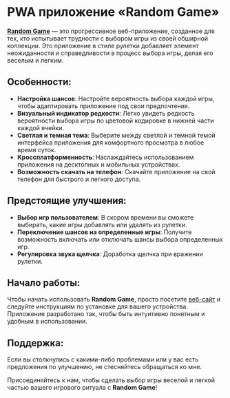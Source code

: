 # PWA приложение «Random Game»

[**Random Game**](https://roulette-chi-seven.vercel.app/) — это прогрессивное веб-приложение, созданное для тех, кто испытывает трудности с выбором игры из своей обширной коллекции. Это приложение в стиле рулетки добавляет элемент неожиданности и справедливости в процесс выбора игры, делая его веселым и легким.

## Особенности:

- **Настройка шансов**: Настройте вероятность выбора каждой игры, чтобы адаптировать приложение под свои предпочтения.
- **Визуальный индикатор редкости**: Легко увидеть редкость вероятности выбора игры по цветовой кодировке в нижней части каждой ячейки.
- **Светлая и темная тема**: Выберите между светлой и темной темой интерфейса приложения для комфортного просмотра в любое время суток.
- **Кроссплатформенность**: Наслаждайтесь использованием приложения на десктопных и мобильных устройствах.
- **Возможность скачать на телефон**: Скачайте приложение на свой телефон для быстрого и легкого доступа.

## Предстоящие улучшения:

- **Выбор игр пользователем**: В скором времени вы сможете выбирать, какие игры добавлять или удалять из рулетки.
- **Переключение шансов на определенные игры**: Получите возможность включать или отключать шансы выбора определенных игр.
- **Регулировка звука щелчка**: Доработка щелчка при вражении рулетки.

## Начало работы:

Чтобы начать использовать **Random Game**, просто посетите [веб-сайт](https://roulette-chi-seven.vercel.app/) и следуйте инструкциям по установке для вашего устройства. Приложение разработано так, чтобы быть интуитивно понятным и удобным в использовании.

## Поддержка:

Если вы столкнулись с какими-либо проблемами или у вас есть предложения по улучшению, не стесняйтесь обращаться ко мне.

Присоединяйтесь к нам, чтобы сделать выбор игры веселой и легкой частью вашего игрового ритуала с **Random Game**!

